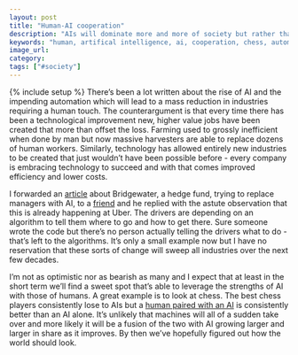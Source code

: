 ```yaml
---
layout: post
title: "Human-AI cooperation"
description: "AIs will dominate more and more of society but rather than being a sudden shift we'll see humans and AI cooperating while AIs continue to mature."
keywords: "human, artifical intelligence, ai, cooperation, chess, automation, society"
image_url:
category:
tags: ["#society"]
---
```

{% include setup %}
There’s been a lot written about the rise of AI and the impending automation which will lead to a mass reduction in industries requiring a human touch. The counterargument is that every time there has been a technological improvement new, higher value jobs have been created that more than offset the loss. Farming used to grossly inefficient when done by man but now massive harvesters are able to replace dozens of human workers. Similarly, technology has allowed entirely new industries to be created that just wouldn’t have been possible before - every company is embracing technology to succeed and with that comes improved efficiency and lower costs.

I forwarded an [article](https://www.theguardian.com/technology/2016/dec/22/bridgewater-associates-ai-artificial-intelligence-management) about Bridgewater, a hedge fund, trying to replace managers with AI, to a [friend](https://www.linkedin.com/in/jacob-mazour-prm-cfa-b2668b11) and he replied with the astute observation that this is already happening at Uber. The drivers are depending on an algorithm to tell them where to go and how to get there. Sure someone wrote the code but there’s no person actually telling the drivers what to do - that’s left to the algorithms. It’s only a small example now but I have no reservation that these sorts of change will sweep all industries over the next few decades.

I’m not as optimistic nor as bearish as many and I expect that at least in the short term we’ll find a sweet spot that’s able to leverage the strengths of AI with those of humans. A great example is to look at chess. The best chess players consistently lose to AIs but a [human paired with an AI](https://en.wikipedia.org/wiki/Advanced_Chess) is consistently better than an AI alone. It’s unlikely that machines will all of a sudden take over and more likely it will be a fusion of the two with AI growing larger and larger in share as it improves. By then we’ve hopefully figured out how the world should look.
